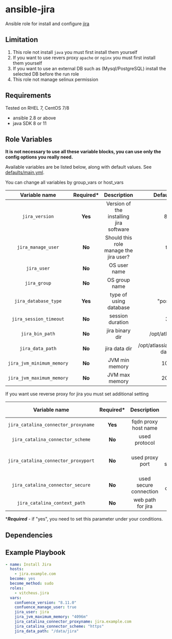 # ansible-jira

Ansible role for install and configure [jira](https://www.atlassian.com/software/jira)

Limitation
----------

1. This role not install `java` you must first install them yourself
2. If you want to use revers proxy `apache` or `nginx` you must first install them yourself
3. If you want to use an external DB such as (Mysql/PostgreSQL) install the selected DB before the run role
4. This role not manage selinux permission

Requirements
------------
Tested on RHEL 7, CentOS 7/8

* ansible 2.8 or above
* java SDK 8 or 11

Role Variables
--------------
**It is not necessary to use all these variable blocks, you can use only the config options you really need.** 

Available variables are be listed below, along with default values. See [defaults/main.yml](defaults/main.yml).

You can change all variables by group_vars or host_vars

| Variable name | Required* | Description | Default Value |
| :---: | :---: | :---: | :---: |
| `jira_version` | **Yes** | Version of the installing jira software | 8.5.6 |
| `jira_manage_user` | **No** | Should this role manage the jira user? | true |
| `jira_user` | **No** | OS user name | jira |
| `jira_group` | **No** | OS group name | jira |
| `jira_database_type` | **Yes** | type of using database  | "postgres" |
| `jira_session_timeout` | **No** | session duration | 300 |
| `jira_bin_path` | **No** | jira binary dir | /opt/atlassian/jira |
| `jira_data_path` | **No** | jira data dir | /opt/atlassian/application-data/jira |
| `jira_jvm_minimum_memory` | **No** | JVM min memory | 1024m |
| `jira_jvm_maximum_memory` | **No** | JVM max memory | 2048m |

If you want use reverse proxy for jira you must set additional setting

| Variable name | Required* | Description | Default Value |
| :---: | :---: | :---: | :---: |
| `jira_catalina_connector_proxyname` | **Yes** | fqdn proxy host name | "" |
| `jira_catalina_connector_scheme` | **No** | used protocol | http |
| `jira_catalina_connector_proxyport` | **No** | used proxy port | depends on scheme(80 or 443) |
| `jira_catalina_connector_secure` | **No** | used secure connection | depends on scheme |
| `jira_catalina_context_path` | **No** | web path for jira | / |

****Required*** - if "yes", you need to set this parameter under your conditions.

Dependencies
------------
 
Example Playbook
------------

```yml
- name: Install Jira
  hosts: 
    - jira.example.com
  become: yes
  become_method: sudo
  roles:
    - vitcheus.jira
  vars:
    confuence_version: "8.11.0"
    confuence_manage_user: true
    jira_user: jira
    jira_jvm_maximum_memory: "4096m"
    jira_catalina_connector_proxyname: jira.example.com
    jira_catalina_connector_scheme: "https"
    jira_data_path: "/data/jira"
```